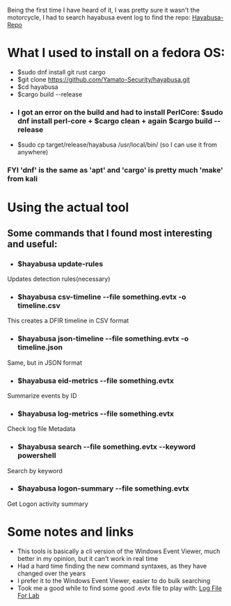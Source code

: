 Being the first time I have heard of it, I was pretty sure it wasn't the motorcycle, I had to search hayabusa event log to find the repo:
[Hayabusa-Repo](https://github.com/Yamato-Security/hayabusa)
# What I used to install on a fedora OS:
- $sudo dnf install git rust cargo
- $git clone https://github.com/Yamato-Security/hayabusa.git
- $cd hayabusa
- $cargo build --release
- ### I got an error on the build and had to install PerlCore: $sudo dnf install perl-core + $cargo clean + again $cargo build --release
- $sudo cp target/release/hayabusa /usr/local/bin/  (so I can use it from anywhere)

### FYI 'dnf' is the same as 'apt' and 'cargo' is pretty much 'make' from kali

# Using the actual tool
## Some commands that I found most interesting and useful:
- ### $hayabusa update-rules
Updates detection rules(necessary)

- ### $hayabusa csv-timeline --file something.evtx -o timeline.csv
This creates a DFIR timeline in CSV format 

- ### $hayabusa json-timeline --file something.evtx -o timeline.json
Same, but in JSON format

- ### $hayabusa eid-metrics --file something.evtx
Summarize events by ID

- ### $hayabusa log-metrics --file something.evtx
Check log file Metadata

- ### $hayabusa search --file something.evtx --keyword powershell
Search by keyword

- ### $hayabusa logon-summary --file something.evtx
Get Logon activity summary


# Some notes and links
- This tools is basically a cli version of the Windows Event Viewer, much better in my opinion, but it can't work in real time
- Had a hard time finding the new command syntaxes, as they have changed over the years
- I prefer it to the Windows Event Viewer, easier to do bulk searching
- Took me a good while to find some good .evtx file to play with: [Log File For Lab](https://github.com/sbousseaden/EVTX-ATTACK-SAMPLES/blob/master/AutomatedTestingTools/PanacheSysmon_vs_AtomicRedTeam01.evtx)
